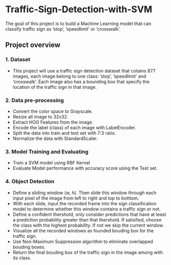 # Traffic-Sign-Detection-with-SVM
The goal of this project is to build a Machine Learning model that can classify traffic sign as ’stop’, ’speedlimit’ or ’crosswalk’.
## Project overview
### 1. Dataset
- This project will use a traffic sign detection dataset that cotains 877 images, each image belong to one class: ’stop’, ’speedlimit’ and ’crosswalk’. Each image also has a bounding box that specify the location of the traffic sign in that image.
### 2. Data pre-processing
- Convert the color space to Grayscale.
- Resize all image to 32x32.
- Extract HOG Features from the image.
- Encode the label (class) of each image with LabelEncoder.
- Split the data into train and test set with 7:3 ratio.
- Normalize the data with StandardScaler.
### 3. Model Training and Evaluating
- Train a SVM model using RBF Kernel
- Evaluate Model performance with accuracy score using the Test set.
### 4. Object Detection
- Define a sliding window (w, h). Then slide this window through each input pixel of the image from left to right and top to botttom.
- With each slide, input the recorded frame into the sign classification model to determine whether this window contains a traffic sign or not.
- Define a confident thershold, only consider predictions that have at least a prediction probability greater than that thershold. If satisfied, choose the class with the highest probability. If not we skip the current window.
- Visualize all the recorded windows as founded bouding box for the traffic sign.
- Use Non-Maximum Suppression algorithm to eliminate overlapped bouding boxes.
- Return the final bouding box of the traffic sign in the image among with its class.
